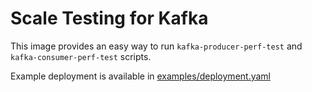 # Scale Testing for Kafka

This image provides an easy way to run `kafka-producer-perf-test` and `kafka-consumer-perf-test`  scripts.

Example deployment is available in [examples/deployment.yaml](./examples/deployment.yaml)
